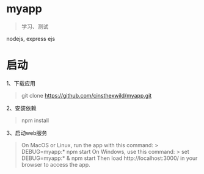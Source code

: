 # myapp
> 学习、测试

nodejs, express ejs


# 启动
1、下载应用
> git clone https://github.com/cinsthexwild/myapp.git


2、安装依赖
> npm install


3、启动web服务
> On MacOS or Linux, run the app with this command:
\> DEBUG=myapp:* npm start
On Windows, use this command:
\> set DEBUG=myapp:* & npm start
Then load http://localhost:3000/ in your browser to access the app.















